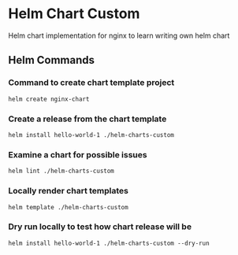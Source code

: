 # Helm Chart Custom

Helm chart implementation for nginx to learn writing own helm chart

## Helm Commands

### Command to create chart template project
```helm create nginx-chart```

### Create a release from the chart template
```helm install hello-world-1 ./helm-charts-custom```

### Examine a chart for possible issues
```helm lint ./helm-charts-custom```

### Locally render chart templates
```helm template ./helm-charts-custom```

### Dry run locally to test how chart release will be
```helm install hello-world-1 ./helm-charts-custom --dry-run```